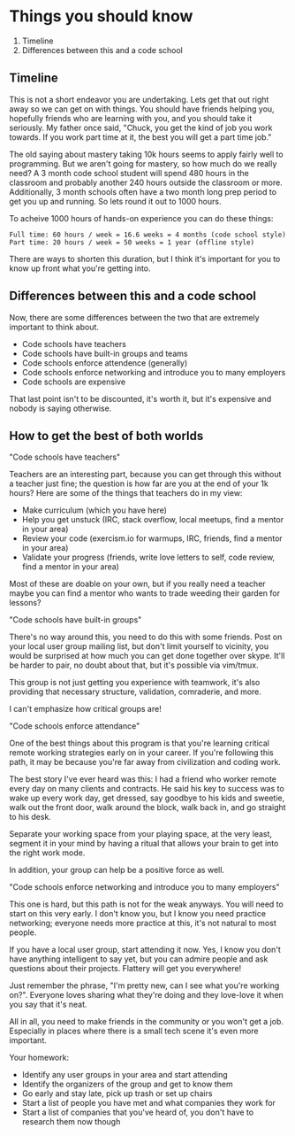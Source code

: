 Things you should know
======================

1. Timeline
2. Differences between this and a code school

Timeline
--------

This is not a short endeavor you are undertaking. Lets get that out right away so we can get on with things. You should have friends helping you, hopefully friends who are learning with you, and you should take it seriously. My father once said, "Chuck, you get the kind of job you work towards. If you work part time at it, the best you will get a part time job."

The old saying about mastery taking 10k hours seems to apply fairly well to programming. But we aren't going for mastery, so how much do we really need? A 3 month code school student will spend 480 hours in the classroom and probably another 240 hours outside the classroom or more. Additionally, 3 month schools often have a two month long prep period to get you up and running. So lets round it out to 1000 hours. 

To acheive 1000 hours of hands-on experience you can do these things:

```
Full time: 60 hours / week = 16.6 weeks = 4 months (code school style)
Part time: 20 hours / week = 50 weeks = 1 year (offline style)
```

There are ways to shorten this duration, but I think it's important for you to know up front what you're getting into.

Differences between this and a code school
------------------------------------------

Now, there are some differences between the two that are extremely important to think about.

* Code schools have teachers
* Code schools have built-in groups and teams
* Code schools enforce attendence (generally)
* Code schools enforce networking and introduce you to many employers
* Code schools are expensive

That last point isn't to be discounted, it's worth it, but it's expensive and nobody is saying otherwise.

How to get the best of both worlds
----------------------------------

"Code schools have teachers"

Teachers are an interesting part, because you can get through this without a teacher just fine; the question is how far are you at the end of your 1k hours? Here are some of the things that teachers do in my view:

* Make curriculum (which you have here)
* Help you get unstuck (IRC, stack overflow, local meetups, find a mentor in your area)
* Review your code (exercism.io for warmups, IRC, friends, find a mentor in your area)
* Validate your progress (friends, write love letters to self, code review, find a mentor in your area)

Most of these are doable on your own, but if you really need a teacher maybe you can find a mentor who wants to trade weeding their garden for lessons?

"Code schools have built-in groups"

There's no way around this, you need to do this with some friends. Post on your local user group mailing list, but don't limit yourself to vicinity, you would be surprised at how much you can get done together over skype. It'll be harder to pair, no doubt about that, but it's possible via vim/tmux. 

This group is not just getting you experience with teamwork, it's also providing that necessary structure, validation, comraderie, and more. 

I can't emphasize how critical groups are!

"Code schools enforce attendance"

One of the best things about this program is that you're learning critical remote working strategies early on in your career. If you're following this path, it may be because you're far away from civilization and coding work. 

The best story I've ever heard was this: I had a friend who worker remote every day on many clients and contracts. He said his key to success was to wake up every work day, get dressed, say goodbye to his kids and sweetie, walk out the front door, walk around the block, walk back in, and go straight to his desk. 

Separate your working space from your playing space, at the very least, segment it in your mind by having a ritual that allows your brain to get into the right work mode. 

In addition, your group can help be a positive force as well. 

"Code schools enforce networking and introduce you to many employers"

This one is hard, but this path is not for the weak anyways. You will need to start on this very early. I don't know you, but I know you need practice networking; everyone needs more practice at this, it's not natural to most people. 

If you have a local user group, start attending it now. Yes, I know you don't have anything intelligent to say yet, but you can admire people and ask questions about their projects. Flattery will get you everywhere!

Just remember the phrase, "I'm pretty new, can I see what you're working on?". Everyone loves sharing what they're doing and they love-love it when you say that it's neat.

All in all, you need to make friends in the community or you won't get a job. Especially in places where there is a small tech scene it's even more important. 

Your homework:

* Identify any user groups in your area and start attending
* Identify the organizers of the group and get to know them
* Go early and stay late, pick up trash or set up chairs
* Start a list of people you have met and what companies they work for
* Start a list of companies that you've heard of, you don't have to research them now though




